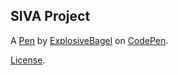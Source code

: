 SIVA Project
------------


A [Pen](https://codepen.io/explosivebagel/pen/BgojQw) by [ExplosiveBagel](https://codepen.io/explosivebagel) on [CodePen](https://codepen.io).

[License](https://codepen.io/explosivebagel/pen/BgojQw/license).